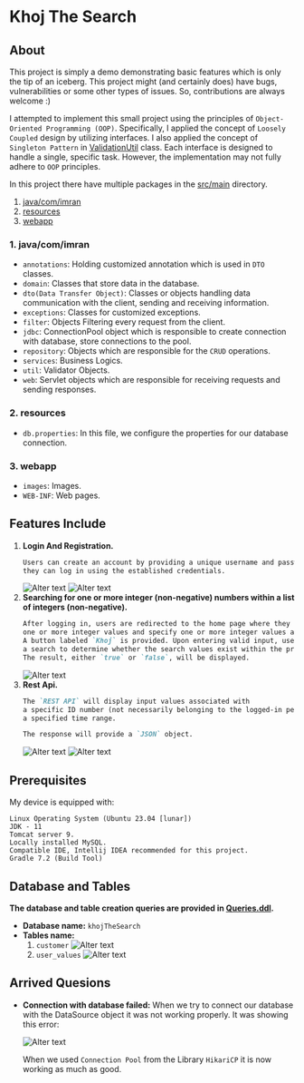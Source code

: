 # Khoj The Search

## About
This project is simply a demo demonstrating basic features which is only the tip of an iceberg.
This project might (and certainly does) have bugs, vulnerabilities or some other types of issues.
So, contributions are always welcome :)

I attempted to implement this small project using the principles of `Object-Oriented Programming (OOP)`.
Specifically, I applied the concept of `Loosely Coupled` design by utilizing interfaces. 
I also applied the concept of `Singleton Pattern` in [ValidationUtil](https://github.com/ImranHossainFakir/Simple-Projects-with-JAVA/blob/main/Khoj_The_Search/Khoj-The-Search/src/main/java/com/imran/util/ValidationUtil.java) class. Each interface is designed to handle a single, specific task.
However, the implementation may not fully adhere to `OOP` principles. 

In this project there have multiple packages in the [src/main](https://github.com/ImranHossainFakir/Simple-Projects-with-JAVA/tree/main/Khoj_The_Search/Khoj-The-Search/src/main) directory.

1. [java/com/imran](#1-javacomimran)
2. [resources](#2-resources)
3. [webapp](#3-webapp)

### 1. java/com/imran
- `annotations`: Holding customized annotation which is used in `DTO` classes.
- `domain`: Classes that store data in the database.
- `dto(Data Transfer Object)`: Classes or objects handling data communication with the client, sending and receiving information.  
- `exceptions`: Classes for customized exceptions.
- `filter`: Objects Filtering every request from the client.
- `jdbc`: ConnectionPool object which is responsible to create connection with database, store connections to the pool.
- `repository`: Objects which are responsible for the `CRUD` operations.
- `services`: Business Logics.
- `util`: Validator Objects.
- `web`: Servlet objects which are responsible for receiving requests and sending responses.

### 2. resources
- `db.properties`: In this file, we configure the properties for our database connection.

### 3. webapp
- `images`: Images.
- `WEB-INF`: Web pages.

## Features Include
1. **Login And Registration.**
   ```md
   Users can create an account by providing a unique username and password. Subsequently,
   they can log in using the established credentials.
   ```
   ![Alter text](https://github.com/ImranHossain00/Simple-Projects-with-JAVA/blob/main/Khoj_The_Search/Khoj-The-Search/screenshots/khoj_signup.jpg?raw=true)
   ![Alter text](https://github.com/ImranHossain00/Simple-Projects-with-JAVA/blob/main/Khoj_The_Search/Khoj-The-Search/screenshots/khoj_login.jpg?raw=true)
2. **Searching for one or more integer (non-negative) numbers within a list of integers (non-negative).**
   ```md
   After logging in, users are redirected to the home page where they can input 
   one or more integer values and specify one or more integer values as search criteria.
   A button labeled `Khoj` is provided. Upon entering valid input, users can initiate 
   a search to determine whether the search values exist within the provided input values.
   The result, either `true` or `false`, will be displayed.
   ```
   ![Alter text](https://github.com/ImranHossain00/Simple-Projects-with-JAVA/blob/main/Khoj_The_Search/Khoj-The-Search/screenshots/khoj_input_result.jpg?raw=true)
3. **Rest Api.**
   ```md
   The `REST API` will display input values associated with
   a specific ID number (not necessarily belonging to the logged-in person) within 
   a specified time range.
   
   The response will provide a `JSON` object.
   ```
   ![Alter text](https://github.com/ImranHossain00/Simple-Projects-with-JAVA/blob/main/Khoj_The_Search/Khoj-The-Search/screenshots/khoj_rest_api.jpg?raw=true)
   ![Alter text](https://github.com/ImranHossain00/Simple-Projects-with-JAVA/blob/main/Khoj_The_Search/Khoj-The-Search/screenshots/khoj_rest_api_1.jpg?raw=true)


## Prerequisites
My device is equipped with:
```
Linux Operating System (Ubuntu 23.04 [lunar])
JDK - 11
Tomcat server 9.
Locally installed MySQL.
Compatible IDE, Intellij IDEA recommended for this project.
Gradle 7.2 (Build Tool)
```

## Database and Tables
**The database and table creation queries are provided in [Queries.ddl](https://github.com/ImranHossainFakir/Simple-Projects-with-JAVA/blob/main/Khoj_The_Search/Khoj-The-Search/Queries.ddl).**
- **Database name:** ``khojTheSearch``
- **Tables name:** 
  1. `customer`
     ![Alter text](https://github.com/ImranHossain00/Simple-Projects-with-JAVA/blob/main/Khoj_The_Search/Khoj-The-Search/screenshots/khoj_database1.jpg?raw=true)
  2. `user_values`
     ![Alter text](https://github.com/ImranHossain00/Simple-Projects-with-JAVA/blob/main/Khoj_The_Search/Khoj-The-Search/screenshots/khoj_database2.jpg?raw=true)


## Arrived Quesions
- **Connection with database failed:** When we try to connect our database with the 
   DataSource object it was not working properly. It was showing this error:

  ![Alter text](https://github.com/ImranHossain00/Simple-Projects-with-JAVA/blob/main/Khoj_The_Search/Khoj-The-Search/screenshots/DatabaseError_1.jpg?raw=true)

  When we used `Connection Pool` from the Library `HikariCP` it is now working as much as good.
